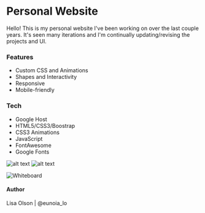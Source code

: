 # Personal Website
Hello!  This is my personal website I've been working on over the last couple years.  It's seen many iterations and I'm continually updating/revising the projects and UI. 

### Features
- Custom CSS and Animations
- Shapes and Interactivity 
- Responsive
- Mobile-friendly

### Tech
- Google Host
- HTML5/CSS3/Boostrap
- CSS3 Animations
- JavaScript
- FontAwesome
- Google Fonts

![alt text](https://imgur.com/a/F6ScCoc)
![alt text](https://imgur.com/a/e5LqWix)

![Whiteboard](https://imgur.com/a/F6ScCoc)

#### Author
Lisa Olson | @eunoia_lo
